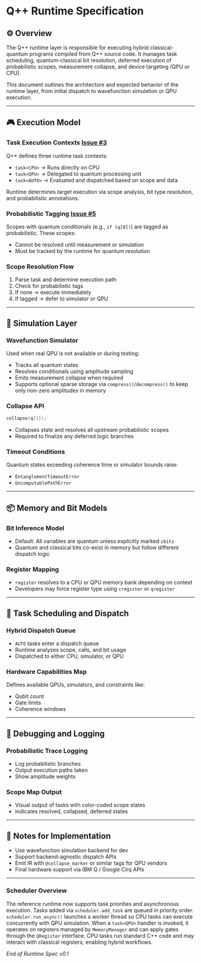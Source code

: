 # Q++ Runtime Specification

## ⚙️ Overview
The Q++ runtime layer is responsible for executing hybrid classical-quantum programs compiled from Q++ source code. It manages task scheduling, quantum-classical bit resolution, deferred execution of probabilistic scopes, measurement collapse, and device targeting (QPU or CPU).

This document outlines the architecture and expected behavior of the runtime layer, from initial dispatch to wavefunction simulation or QPU execution.

---

## 🎮 Execution Model 

### Task Execution Contexts [Issue #3](https://github.com/sefunmi4/qpp-lang/issues/3#issue-3006616767)
Q++ defines three runtime task contexts:
- `task<CPU>` → Runs directly on CPU
- `task<QPU>` → Delegated to quantum processing unit
- `task<AUTO>` → Evaluated and dispatched based on scope and data

Runtime determines target execution via scope analysis, bit type resolution, and probabilistic annotations.

### Probabilistic Tagging [Issue #5](https://github.com/sefunmi4/qpp-lang/issues/5#issue-3006630677) 
Scopes with quantum conditionals (e.g., `if (q[0])`) are tagged as probabilistic. These scopes:
- Cannot be resolved until measurement or simulation
- Must be tracked by the runtime for quantum resolution

### Scope Resolution Flow 
1. Parse task and determine execution path
2. Check for probabilistic tags
3. If none → execute immediately
4. If tagged → defer to simulator or QPU

---

## 🔄 Simulation Layer

### Wavefunction Simulator
Used when real QPU is not available or during testing:
- Tracks all quantum states
- Resolves conditionals using amplitude sampling
- Emits measurement collapse when required
- Supports optional sparse storage via `compress()`/`decompress()` to keep only
  non-zero amplitudes in memory

### Collapse API
```cpp
collapse(q[1]);
```
- Collapses state and resolves all upstream probabilistic scopes
- Required to finalize any deferred logic branches

### Timeout Conditions 
Quantum states exceeding coherence time or simulator bounds raise:
- `EntanglementTimeoutError`
- `UncomputablePathError`

---

## 📦 Memory and Bit Models

### Bit Inference Model 
- Default: All variables are quantum unless explicitly marked `cbits`
- Quantum and classical bits co-exist in memory but follow different dispatch logic

### Register Mapping 
- `register` resolves to a CPU or QPU memory bank depending on context
- Developers may force register type using `cregister` or `qregister`

---

## 🔧 Task Scheduling and Dispatch

### Hybrid Dispatch Queue 
- `AUTO` tasks enter a dispatch queue
- Runtime analyzes scope, calls, and bit usage
- Dispatched to either CPU, simulator, or QPU

### Hardware Capabilities Map 
Defines available QPUs, simulators, and constraints like:
- Qubit count
- Gate limits
- Coherence windows

---

## 🧪 Debugging and Logging

### Probabilistic Trace Logging
- Log probabilistic branches
- Output execution paths taken
- Show amplitude weights

### Scope Map Output
- Visual output of tasks with color-coded scope states
- Indicates resolved, collapsed, deferred states

---

## 📌 Notes for Implementation
- Use wavefunction simulation backend for dev
- Support backend-agnostic dispatch APIs
- Emit IR with `@collapse_marker` or similar tags for QPU vendors
- Final hardware support via IBM Q / Google Cirq APIs

---

### Scheduler Overview
The reference runtime now supports task priorities and asynchronous execution.
Tasks added via `scheduler.add_task` are queued in priority order. `scheduler.run_async()`
launches a worker thread so CPU tasks can execute concurrently with QPU
simulation. When a `task<QPU>` handler is invoked, it operates on registers
managed by `MemoryManager` and can apply gates through the `QRegister`
interface. CPU tasks run standard C++ code and may interact with classical
registers, enabling hybrid workflows.

*End of Runtime Spec v0.1*


